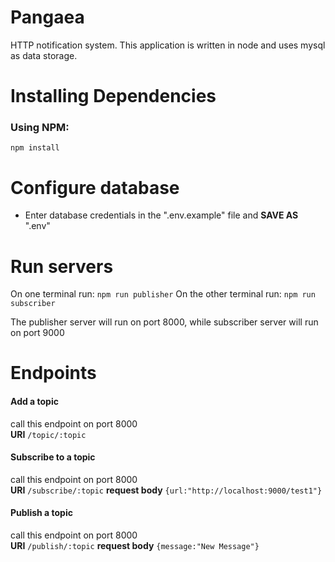 # Pangaea
HTTP notification system.
This application is written in node and uses mysql as data storage.
# Installing Dependencies
### Using NPM:
`npm install`
# Configure database
* Enter database credentials in the ".env.example" file and **SAVE AS** ".env"
# Run servers
On one terminal run:
`npm run publisher`
On the other terminal run:
`npm run subscriber`

The publisher server will run on port 8000, while subscriber server will run on port 9000
# Endpoints
#### Add a topic
call this endpoint on port 8000 <br>
**URI** `/topic/:topic`

#### Subscribe to a topic
call this endpoint on port 8000 <br>
**URI** `/subscribe/:topic` **request body**
`{url:"http://localhost:9000/test1"}`

#### Publish a topic
call this endpoint on port 8000 <br>
 **URI** `/publish/:topic` **request body**
`{message:"New Message"}`
